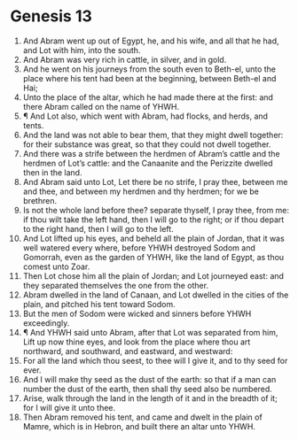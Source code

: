 ﻿# Genesis  13
1. And Abram went up out of Egypt, he, and his wife, and all that he had, and Lot with him, into the south. 
2. And Abram was very rich in cattle, in silver, and in gold. 
3. And he went on his journeys from the south even to Beth-el, unto the place where his tent had been at the beginning, between Beth-el and Hai; 
4. Unto the place of the altar, which he had made there at the first: and there Abram called on the name of YHWH. 
5. ¶ And Lot also, which went with Abram, had flocks, and herds, and tents. 
6. And the land was not able to bear them, that they might dwell together: for their substance was great, so that they could not dwell together. 
7. And there was a strife between the herdmen of Abram’s cattle and the herdmen of Lot’s cattle: and the Canaanite and the Perizzite dwelled then in the land. 
8. And Abram said unto Lot, Let there be no strife, I pray thee, between me and thee, and between my herdmen and thy herdmen; for we be brethren. 
9. Is not the whole land before thee? separate thyself, I pray thee, from me: if thou wilt take the left hand, then I will go to the right; or if thou depart to the right hand, then I will go to the left. 
10. And Lot lifted up his eyes, and beheld all the plain of Jordan, that it was well watered every where, before YHWH destroyed Sodom and Gomorrah, even as the garden of YHWH, like the land of Egypt, as thou comest unto Zoar. 
11. Then Lot chose him all the plain of Jordan; and Lot journeyed east: and they separated themselves the one from the other. 
12. Abram dwelled in the land of Canaan, and Lot dwelled in the cities of the plain, and pitched his tent toward Sodom. 
13. But the men of Sodom were wicked and sinners before YHWH exceedingly. 
14. ¶ And YHWH said unto Abram, after that Lot was separated from him, Lift up now thine eyes, and look from the place where thou art northward, and southward, and eastward, and westward: 
15. For all the land which thou seest, to thee will I give it, and to thy seed for ever. 
16. And I will make thy seed as the dust of the earth: so that if a man can number the dust of the earth, then shall thy seed also be numbered. 
17. Arise, walk through the land in the length of it and in the breadth of it; for I will give it unto thee. 
18. Then Abram removed his tent, and came and dwelt in the plain of Mamre, which is in Hebron, and built there an altar unto YHWH. 
